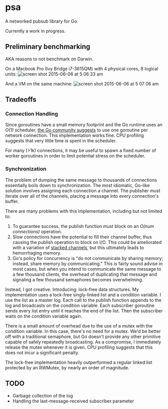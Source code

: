 # psa
A networked pubsub library for Go.

Currently a work in progress.

## Preliminary benchmarking
AKA reasons to not benchmark on Darwin.

On a Macbook Pro (Ivy Bridge i7-3615QM) with 4 physical cores, 8 logical units:
![screen shot 2015-06-06 at 5 06 33 am](https://cloud.githubusercontent.com/assets/480618/8019611/64425776-0c0c-11e5-8855-653c29cf7318.png)

And a VM on the same machine:
![screen shot 2015-06-06 at 5 07 06 am](https://cloud.githubusercontent.com/assets/480618/8019619/842a652e-0c0c-11e5-8ac2-9e3f10237dc7.png)

## Tradeoffs

### Connection Handling
Since goroutines have a small memory footprint and the Go runtime uses an
_O(1)_ scheduler, [the Go community
suggests](https://groups.google.com/forum/#!topic/golang-nuts/TSf14CJyA2s) to
use one goroutine per network connection. This implementation works fine. CPU
profiling suggests that very little time is spent in the scheduler. 

For many (>1k) connections, it may be useful to spawn a fixed number of worker
goroutines in order to limit potential stress on the scheduler.

### Synchronization
The problem of dumping the same message to thousands of connections essentially
boils down to synchronization. The most idiomatic, Go-like solution involves
assigning each connection a channel. The publisher must iterate over all of the
channels, placing a message into every connection's buffer.

There are many problems with this implementation, including but not limited to:

1. To guarantee success, the publish function must block on an _O(num
   connections)_ operation.
2. Slow connections have the potential to fill their channel buffer, thus
   causing the publish operation to block on I/O. This could be ameliorated
   with a variation of [stacked
   channels](http://gowithconfidence.tumblr.com/post/31426832143/stacked-channels),
   but this ultimately leads to hemorrhaging memory.
3. Go's policy for concurrency is "do not communicate by sharing memory;
   instead, share memory by communicating." This is fairly sound advise in most
   cases, but when you intend to communicate the same message to a few thousand
   clients, the overhead of duplicating that message and signaling a few
   thousand semaphores becomes overwhelming.

Instead, I got creative. Introducing: lock-free data structures. My
implementation uses a lock-free singly-linked list and a condition variable.
I use the list as a master log. Each call to the publish function appends to
the log and broadcasts on the condition variable. Each subscriber goroutine
sends every list entry until it reaches the end of the list. Then the
subscriber waits on the condition variable again. 

There is a small amount of overhead due to the use of a mutex with the
condition variable. In this case, there's no need for a mutex. We'd be better
off with a traditional semaphore, but Go doesn't provide any other primitive
capable of safely repeatedly broadcasting. As a compromise, I immediately
release the mutex whenever it is given. CPU profiling suggests that this does
not incur a significant penalty.

The lock-free implementation heavily outperformed a regular linked list
protected by an RWMutex, by nearly an order of magnitude.

## TODO
* Garbage collection of the log
* Handling the last-message-received subscriber parameter
